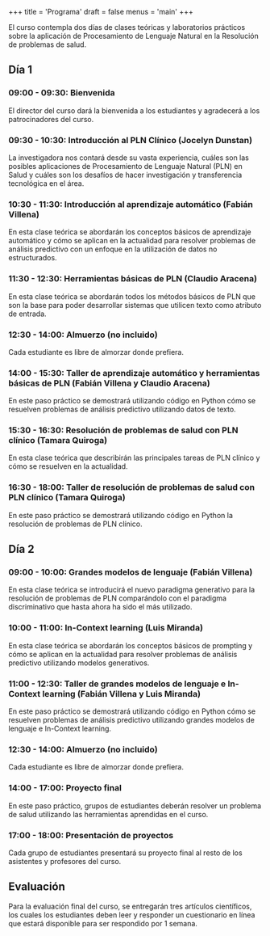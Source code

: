 +++
title = 'Programa'
draft = false
menus = 'main'
+++

El curso contempla dos días de clases teóricas y laboratorios prácticos sobre la aplicación de Procesamiento de Lenguaje Natural en la Resolución de problemas de salud.

## Día 1

### 09:00 - 09:30: Bienvenida

El director del curso dará la bienvenida a los estudiantes y agradecerá a los patrocinadores del curso.

### 09:30 - 10:30: Introducción al PLN Clínico (Jocelyn Dunstan)

La investigadora nos contará desde su vasta experiencia, cuáles son las posibles aplicaciones de Procesamiento de Lenguaje Natural (PLN) en Salud y cuáles son los desafíos de hacer investigación y transferencia tecnológica en el área.

### 10:30 - 11:30: Introducción al aprendizaje automático (Fabián Villena)

En esta clase teórica se abordarán los conceptos básicos de aprendizaje automático y cómo se aplican en la actualidad para resolver problemas de análisis predictivo con un enfoque en la utilización de datos no estructurados.

### 11:30 - 12:30: Herramientas básicas de PLN (Claudio Aracena)
En esta clase teórica se abordarán todos los métodos básicos de PLN que son la base para poder desarrollar sistemas que utilicen texto como atributo de entrada.

### 12:30 - 14:00: Almuerzo (no incluido)

Cada estudiante es libre de almorzar donde prefiera.

### 14:00 - 15:30: Taller de aprendizaje automático y herramientas básicas de PLN (Fabián Villena y Claudio Aracena)

En este paso práctico se demostrará utilizando código en Python cómo se resuelven problemas de análisis predictivo utilizando datos de texto.

### 15:30 - 16:30: Resolución de problemas de salud con PLN clínico (Tamara Quiroga)

En esta clase teórica que describirán las principales tareas de PLN clínico y cómo se resuelven en la actualidad.

### 16:30 - 18:00: Taller de resolución de problemas de salud con PLN clínico (Tamara Quiroga)

En este paso práctico se demostrará utilizando código en Python la resolución de problemas de PLN clínico.

## Día 2

### 09:00 - 10:00: Grandes modelos de lenguaje (Fabián Villena)

En esta clase teórica se introducirá el nuevo paradigma generativo para la resolución de problemas de PLN comparándolo con el paradigma discriminativo que hasta ahora ha sido el más utilizado.

### 10:00 - 11:00: In-Context learning (Luis Miranda)

En esta clase teórica se abordarán los conceptos básicos de prompting y cómo se aplican en la actualidad para resolver problemas de análisis predictivo utilizando modelos generativos.

### 11:00 - 12:30: Taller de grandes modelos de lenguaje e In-Context learning (Fabián Villena y Luis Miranda) 

En este paso práctico se demostrará utilizando código en Python cómo se resuelven problemas de análisis predictivo utilizando grandes modelos de lenguaje e In-Context learning.

### 12:30 - 14:00: Almuerzo (no incluido)

Cada estudiante es libre de almorzar donde prefiera.

### 14:00 - 17:00: Proyecto final

En este paso práctico, grupos de estudiantes deberán resolver un problema de salud utilizando las herramientas aprendidas en el curso. 

### 17:00 - 18:00: Presentación de proyectos

Cada grupo de estudiantes presentará su proyecto final al resto de los asistentes y profesores del curso.

## Evaluación

Para la evaluación final del curso, se entregarán tres artículos científicos, los cuales los estudiantes deben leer y responder un cuestionario en línea que estará disponible para ser respondido por 1 semana.
